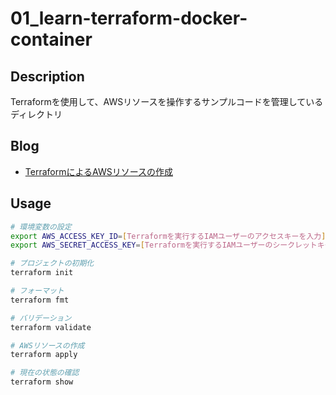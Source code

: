 # 01_learn-terraform-docker-container

## Description

Terraformを使用して、AWSリソースを操作するサンプルコードを管理しているディレクトリ

## Blog

- [TerraformによるAWSリソースの作成](https://yossi-note.com/creating_aws_resources_with_terraform/)

## Usage

```sh
# 環境変数の設定
export AWS_ACCESS_KEY_ID=[Terraformを実行するIAMユーザーのアクセスキーを入力]
export AWS_SECRET_ACCESS_KEY=[Terraformを実行するIAMユーザーのシークレットキーを入力]

# プロジェクトの初期化
terraform init

# フォーマット
terraform fmt

# バリデーション
terraform validate

# AWSリソースの作成
terraform apply

# 現在の状態の確認
terraform show
```
